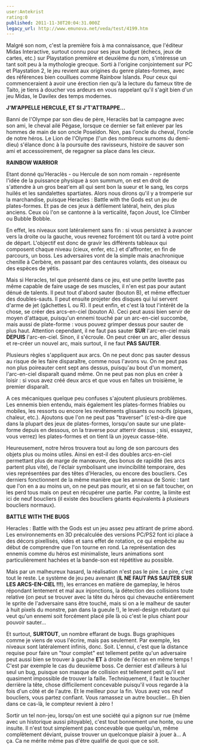 ```yaml
---
user:Antekrist
rating:0
published: 2011-11-30T20:04:31.000Z
legacy_url: http://www.emunova.net/veda/test/4199.htm
---
```

Malgré son nom, c'est la première fois à ma connaissance, que l'éditeur Midas Interactive, surtout connu pour ses jeux budget (échecs, jeux de cartes, etc.) sur Playstation première et deuxième du nom, s'intéresse un tant soit peu à la mythologie grecque. Sorti à l'origine conjointement sur PC et Playstation 2, le jeu revient aux origines du genre plates-formes, avec des références bien couillues comme Rainbow Islands. Pour ceux qui commenceraient à avoir une érection rien qu'à la lecture du fameux titre de Taito, je tiens à doucher vos ardeurs en vous rappelant qu'il s'agit bien d'un jeu Midas, le Davilex des temps modernes.  

  

**J'M'APPELLE HERCULE, ET SI J'T'ATTRAPPE...**  

Banni de l'Olympe par son dieu de père, Heraclès bat la campagne avec son ami, le cheval ailé Pégase, lorsque ce dernier se fait enlever par les hommes de main de son oncle Poseïdon. Non, pas l'oncle du cheval, l'oncle de notre héros. Le Lion de l'Olympe (l'un des nombreux surnoms du demi-dieu) s'élance donc à la poursuite des ravisseurs, histoire de sauver son ami et accessoirement, de regagner sa place dans les cieux.  

  

**RAINBOW WARRIOR**  

Etant donné qu'Heraclès - ou Hercule de son nom romain - représente l'idée de la puissance physique à son summum, on est en droit de s'attendre à un gros beat'em all qui sent bon la sueur et le sang, les corps huilés et les sandalettes spartiates. Alors nous dirons qu'il y a tromperie sur la marchandise, puisque Heracles : Battle with the Gods est un jeu de plates-formes. Et pas de ces jeux à défilement latéral, hein, des plus anciens. Ceux où l'on se cantonne à la verticalité, façon Joust, Ice Climber ou Bubble Bobble.  

En effet, les niveaux sont latéralement sans fin : si vous persistez à avancer vers la droite ou la gauche, vous revenez forcément tôt ou tard à votre point de départ. L'objectif est donc de gravir les différents tableaux qui composent chaque niveau (cieux, enfer, etc.) et d'affronter, en fin de parcours, un boss. Les adversaires vont de la simple mais anachronique chenille à Cerbère, en passant par des centaures volants, des oiseaux ou des espèces de yétis.  

Mais si Heracles, tel que présenté dans ce jeu, est une petite lavette pas même capable de faire usage de ses muscles, il n'en est pas pour autant dénué de talents. Il peut tout d'abord sauter (bouton B), et même effectuer des doubles-sauts. Il peut ensuite projeter des disques qui lui servent d'arme de jet (gâchettes L ou R). Il peut enfin, et c'est là tout l'intérêt de la chose, se créer des arcs-en-ciel (bouton A). Ceci peut aussi bien servir de moyen d'attaque, puisqu'un ennemi touché par un arc-en-ciel succombe, mais aussi de plate-forme : vous pouvez grimper dessus pour sauter de plus haut. Attention cependant, il ne faut pas sauter **SUR** l'arc-en-ciel mais **DEPUIS** l'arc-en-ciel. Sinon, il s'écroule. On peut créer un arc, aller dessus et re-créer un nouvel arc, mais surtout, il ne faut **PAS SAUTER**.  

Plusieurs règles s'appliquent aux arcs. On ne peut donc pas sauter dessus au risque de les faire disparaître, comme nous l'avons vu. On ne peut pas non plus poireauter cent sept ans dessus, puisqu'au bout d'un moment, l'arc-en-ciel disparaît quand même. On ne peut pas non plus en créer à loisir : si vous avez créé deux arcs et que vous en faîtes un troisième, le premier disparaît.  

A ces mécaniques quelque peu confuses s'ajoutent plusieurs problèmes. Les ennemis bien entendu, mais également les plates-formes friables ou mobiles, les ressorts ou encore les revêtements glissants ou nocifs (piques, chaleur, etc.). Ajoutons que l'on ne peut pas "traverser" (c'est-à-dire que dans la plupart des jeux de plates-formes, lorsqu'on saute sur une plate-forme depuis en dessous, on la traverse pour atterrir dessus ; sisi, essayez, vous verrez) les plates-formes et on tient là un joyeux casse-tête.  

Heureusement, notre héros trouvera tout au long de son parcours des objets plus ou moins utiles. Ainsi en est-il des doubles arcs-en-ciel permettant plus de marge de manœuvre, des bonus de rapidité (les arcs partent plus vite), de l'éclair symbolisant une invincibilité temporaire, des vies représentées par des têtes d'Heracles, ou encore des boucliers. Ces derniers fonctionnent de la même manière que les anneaux de Sonic : tant que l'on en a au moins un, on ne peut pas mourir, et si on se fait toucher, on les perd tous mais on peut en récupérer une partie. Par contre, la limite est ici de neuf boucliers (il existe des boucliers géants équivalents à plusieurs boucliers normaux).  

  

**BATTLE WITH THE BUGS**  

Heracles : Battle with the Gods est un jeu assez peu attirant de prime abord. Les environnements en 3D précalculée des versions PC/PS2 font ici place à des décors pixellisés, vides et sans effet de rotation, ce qui empêche au début de comprendre que l'on tourne en rond. La représentation des ennemis comme du héros est minimaliste, leurs animations sont particulièrement hachées et la bande-son est répétitive au possible.  

Mais par un malheureux hasard, la réalisation n'est pas le pire. Le pire, c'est tout le reste. Le système de jeu peu avenant (**IL NE FAUT PAS SAUTER SUR LES ARCS-EN-CIEL !!!**), les errances en matière de gameplay, le héros répondant lentement et mal aux injonctions, la détection des collisions toute relative (on peut se trouver avec la tête du héros qui chevauche entièrement le sprite de l'adversaire sans être touché, mais si on a le malheur de sauter à huit pixels du monstre, pan dans la gueule !), le level-design rebutant qui veut qu'un ennemi soit forcément placé pile là où c'est le plus chiant pour pouvoir sauter...  

Et surtout, **SURTOUT**, un nombre effarant de bugs. Bugs graphiques comme je viens de vous l'écrire, mais pas seulement. Par exemple, les niveaux sont latéralement infinis, donc. Soit. L'ennui, c'est que la distance requise pour faire un "tour complet" est tellement petite qu'un adversaire peut aussi bien se trouver à gauche **ET** à droite de l'écran en même temps ! C'est par exemple le cas du deuxième boss. Ce dernier est d'ailleurs à lui seul un bug, puisque son masque de collision est tellement petit qu'il est quasiment impossible de trouver la faille. Techniquement, il faut le toucher derrière la tête, chose difficilement concevable puisqu'il vous regarde à la fois d'un côté et de l'autre. Et le meilleur pour la fin. Vous avez vos neuf boucliers, vous partez confiant. Vous ramassez un autre bouclier... Eh bien dans ce cas-là, le compteur revient à zéro !  

Sortir un tel non-jeu, lorsqu'on est une société qui a pignon sur rue (même avec un historique aussi pitoyable), c'est tout bonnement une honte, ou une insulte. Il n'est tout simplement pas concevable que quelqu'un, même complètement déviant, puisse trouver un quelconque plaisir à jouer à... A ça. Ca ne mérite même pas d'être qualifié de quoi que ce soit.